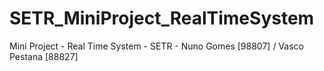 # SETR_MiniProject_RealTimeSystem
Mini Project - Real Time System - SETR - Nuno Gomes [98807] / Vasco Pestana [88827]
